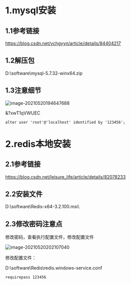 # 1.mysql安装

## 1.1参考链接

https://blog.csdn.net/ychgyyn/article/details/84404217



## 1.2解压包

D:\software\mysql-5.7.32-winx64.zip



## 1.3注意细节

![image-20210520194647688](C:\Users\admin、\AppData\Roaming\Typora\typora-user-images\image-20210520194647688.png)

&?xwT1qVWUEC



```
alter user 'root'@'localhost' identified by '123456';
```











# 2.redis本地安装

## 2.1参考链接

https://blog.csdn.net/leisure_life/article/details/82078233



## 2.2安装文件

D:\software\Redis-x64-3.2.100.msi\



## 2.3修改密码注意点

修改密码，查看执行配置文件，修改配置文件

![image-20210520202107040](C:\Users\admin、\AppData\Roaming\Typora\typora-user-images\image-20210520202107040.png)





修改配置文件：

D:\software\Redis\redis.windows-service.conf

```
requirepass 123456
```

